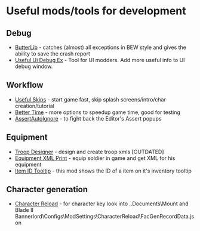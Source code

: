 # Useful mods/tools for development

## Debug

- [ButterLib](https://www.nexusmods.com/mountandblade2bannerlord/mods/2018) - catches (almost) all exceptions in BEW style and gives the ability to save the crash report
- [Useful Ui Debug Ex](https://www.nexusmods.com/mountandblade2bannerlord/mods/7733) - Tool for UI modders. Add more useful info to UI debug window.

## Workflow

- [Useful Skips](https://www.nexusmods.com/mountandblade2bannerlord/mods/4896) - start game fast, skip splash screens/intro/char creation/tutorial
- [Better Time](https://www.nexusmods.com/mountandblade2bannerlord/mods/2849) - more options to speedup game time, good for testing
- [AssertAutoIgnore](https://github.com/poheniks/AssertAutoIgnore/releases/tag/v1.3) - to fight back the Editor's Assert popups

## Equipment

- [Troop Designer](https://www.nexusmods.com/mountandblade2bannerlord/mods/2354) - design and create troop xmls [OUTDATED]
- [Equipment XML Print](https://www.nexusmods.com/mountandblade2bannerlord/mods/2786) - equip soldier in game and get XML for his equipment
- [Item ID Tooltip](https://www.nexusmods.com/mountandblade2bannerlord/mods/4030) - this mod shows the ID of a item on it's inventory tooltip

## Character generation

- [Character Reload](https://www.nexusmods.com/mountandblade2bannerlord/mods/3700) - for character key look into ..Documents\Mount and Blade II Bannerlord\Configs\ModSettings\CharacterReload\FacGenRecordData.json
